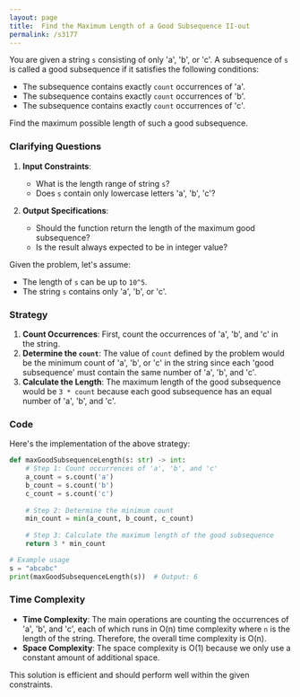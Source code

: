 ```yaml
---
layout: page
title:  Find the Maximum Length of a Good Subsequence II-out
permalink: /s3177
---
```


You are given a string `s` consisting of only 'a', 'b', or 'c'. A subsequence of `s` is called a good subsequence if it satisfies the following conditions:
- The subsequence contains exactly `count` occurrences of 'a'.
- The subsequence contains exactly `count` occurrences of 'b'.
- The subsequence contains exactly `count` occurrences of 'c'.

Find the maximum possible length of such a good subsequence.

### Clarifying Questions

1. **Input Constraints**:
   - What is the length range of string `s`?
   - Does `s` contain only lowercase letters 'a', 'b', 'c'?

2. **Output Specifications**:
   - Should the function return the length of the maximum good subsequence?
   - Is the result always expected to be in integer value?

Given the problem, let's assume:
- The length of `s` can be up to `10^5`.
- The string `s` contains only 'a', 'b', or 'c'.

### Strategy

1. **Count Occurrences**: First, count the occurrences of 'a', 'b', and 'c' in the string.
2. **Determine the `count`**: The value of `count` defined by the problem would be the minimum count of 'a', 'b', or 'c' in the string since each 'good subsequence' must contain the same number of 'a', 'b', and 'c'.
3. **Calculate the Length**: The maximum length of the good subsequence would be `3 * count` because each good subsequence has an equal number of 'a', 'b', and 'c'.

### Code

Here's the implementation of the above strategy:

```python
def maxGoodSubsequenceLength(s: str) -> int:
    # Step 1: Count occurrences of 'a', 'b', and 'c'
    a_count = s.count('a')
    b_count = s.count('b')
    c_count = s.count('c')
    
    # Step 2: Determine the minimum count
    min_count = min(a_count, b_count, c_count)
    
    # Step 3: Calculate the maximum length of the good subsequence
    return 3 * min_count

# Example usage
s = "abcabc"
print(maxGoodSubsequenceLength(s))  # Output: 6
```

### Time Complexity

- **Time Complexity**: The main operations are counting the occurrences of 'a', 'b', and 'c', each of which runs in O(n) time complexity where `n` is the length of the string. Therefore, the overall time complexity is O(n).
- **Space Complexity**: The space complexity is O(1) because we only use a constant amount of additional space.

This solution is efficient and should perform well within the given constraints.